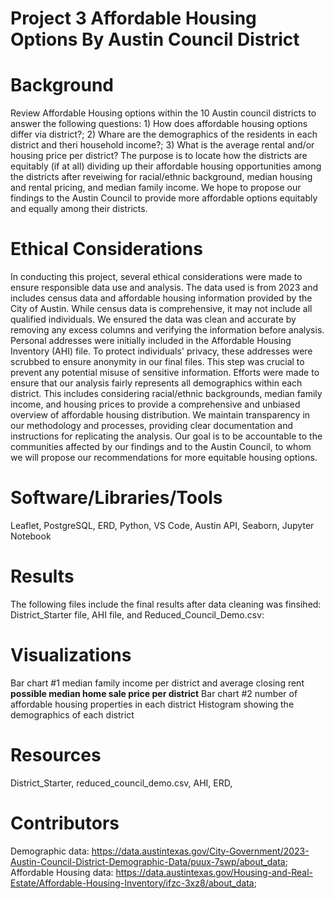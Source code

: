 # Project 3 Affordable Housing Options By Austin Council District

# Background
Review Affordable Housing options within the 10 Austin council districts to answer the following questions: 1) How does affordable housing options differ via district?; 2) Whare are the demographics of the residents in each district and theri household income?; 3) What is the average rental and/or housing price per district? The purpose is to locate how the districts are equitably (if at all) dividing up their affordable housing opportunities among the districts after reveiwing for racial/ethnic background, median housing and rental pricing, and median family income. We hope to propose our findings to the Austin Council to provide more affordable options equitably and equally among their districts. 

# Ethical Considerations
In conducting this project, several ethical considerations were made to ensure responsible data use and analysis. The data used is from 2023 and includes census data and affordable housing information provided by the City of Austin. While census data is comprehensive, it may not include all qualified individuals. We ensured the data was clean and accurate by removing any excess columns and verifying the information before analysis. Personal addresses were initially included in the Affordable Housing Inventory (AHI) file. To protect individuals' privacy, these addresses were scrubbed to ensure anonymity in our final files. This step was crucial to prevent any potential misuse of sensitive information. Efforts were made to ensure that our analysis fairly represents all demographics within each district. This includes considering racial/ethnic backgrounds, median family income, and housing prices to provide a comprehensive and unbiased overview of affordable housing distribution. We maintain transparency in our methodology and processes, providing clear documentation and instructions for replicating the analysis. Our goal is to be accountable to the communities affected by our findings and to the Austin Council, to whom we will propose our recommendations for more equitable housing options.

# Software/Libraries/Tools
Leaflet, PostgreSQL, ERD, Python, VS Code, Austin API, Seaborn, Jupyter Notebook

# Results
The following files include the final results after data cleaning was finsihed: District_Starter file, AHI file, and Reduced_Council_Demo.csv:

# Visualizations
Bar chart #1 median family income per district and average closing rent
**possible median home sale price per district**
Bar chart #2 number of affordable housing properties in each district 
Histogram showing the demographics of each district

# Resources
District_Starter, reduced_council_demo.csv, AHI, ERD, 

# Contributors
Demographic data: https://data.austintexas.gov/City-Government/2023-Austin-Council-District-Demographic-Data/puux-7swp/about_data; Affordable Housing data: https://data.austintexas.gov/Housing-and-Real-Estate/Affordable-Housing-Inventory/ifzc-3xz8/about_data;

